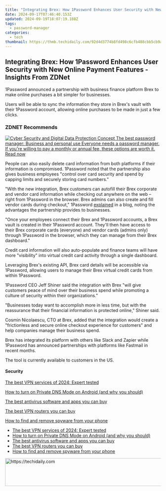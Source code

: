 ```yaml
---
title: "Integrating Brex: How 1Password Enhances User Security with New Online Payment Features - Insights From ZDNet"
date: 2024-09-17T07:46:40.153Z
updated: 2024-09-19T18:07:19.188Z
tags:
  - password-manager
categories:
  - tech
thumbnail: https://thmb.techidaily.com/92d4d3774b8fd498c6cfb488cbb5cb9a7cceb0aea3bc2d6cdbbe36e4703b4b56.jpg
---
```


## Integrating Brex: How 1Password Enhances User Security with New Online Payment Features - Insights From ZDNet

1Password announced a partnership with business finance platform Brex to make online purchases a bit simpler for businesses. 

Users will be able to sync the information they store in Brex's vault with their 1Password account, allowing online purchases to be made in just a few clicks. 

### **ZDNET** Recommends

[![Cyber Security and Digital Data Protection Concept](https://www.zdnet.com/a/img/resize/b984513c67ba4f8c0e132348960af5f4f0063327/2020/05/08/caa1687e-f4c5-463f-b479-789ccf6d5245/istock-1156386758.jpg?auto=webp&fit=crop&frame=1&height=238.5&width=459) The best password manager: Business and personal use Everyone needs a password manager. If you're willing to pay a monthly or annual fee, these options are worth it.  Read now](https://www.zdnet.com/article/best-password-manager/)

People can also easily delete card information from both platforms if their information is compromised. 1Password noted that the partnership also gives business employees "control over card security and spend by capping limits and securely storing card numbers."

"With the new integration, Brex customers can autofill their Brex corporate and vendor card information while checking out anywhere on the web – right from 1Password in the browser. Brex admins can also create and fill vendor cards during checkout," 1Password [explained](https://blog.1password.com/brex-1password/?utm%5Fmedium=partner-integration&utm%5Fsource=pressrelease&utm%5Fcampaign=Brex-1p) in a blog, noting the advantages the partnership provides to businesses.

"Once your employees connect their Brex and 1Password accounts, a Brex vault is created in their 1Password account. They'll then have access to their Brex corporate cards (everyone) and vendor cards (admins only) through 1Password in the browser, which they can manage from their Brex dashboard."

Credit card information will also auto-populate and finance teams will have more "visibility" into virtual credit card activity through a single dashboard.

Leveraging Brex's existing API, Brex card details will be accessible via 1Password, allowing users to manage their Brex virtual credit cards from within 1Password.

1Password CEO Jeff Shiner said the integration with Brex "will give customers peace of mind over their business spend while promoting a culture of security within their organizations."

"Businesses today want to accomplish more in less time, but with the reassurance that their financial information is protected online," Shiner said. 

Cosmin Nicolaescu, CTO at Brex, added that the integration would create a "frictionless and secure online checkout experience for customers" and help companies manage their business spend.

Brex has integrated its platform with others like Slack and Zapier while 1Password has announced partnerships with platforms like Fastmail in recent months. 

The tool is currently available to customers in the US. 

#### Security

[The best VPN services of 2024: Expert tested](https://www.zdnet.com/article/best-vpn/ "The best VPN services of 2024: Expert tested")

[How to turn on Private DNS Mode on Android (and why you should)](https://www.zdnet.com/article/how-to-turn-on-private-dns-mode-on-android-and-why-you-should/ "How to turn on Private DNS Mode on Android (and why you should)")

[The best antivirus software and apps you can buy](https://www.zdnet.com/article/best-antivirus/ "The best antivirus software and apps you can buy")

[The best VPN routers you can buy](https://www.zdnet.com/article/best-vpn-router/ "The best VPN routers you can buy")

[How to find and remove spyware from your phone](https://www.zdnet.com/article/how-to-find-and-remove-spyware-from-your-phone/ "How to find and remove spyware from your phone")

* [The best VPN services of 2024: Expert tested](https://www.zdnet.com/article/best-vpn/ "The best VPN services of 2024: Expert tested")
* [How to turn on Private DNS Mode on Android (and why you should)](https://www.zdnet.com/article/how-to-turn-on-private-dns-mode-on-android-and-why-you-should/ "How to turn on Private DNS Mode on Android (and why you should)")
* [The best antivirus software and apps you can buy](https://www.zdnet.com/article/best-antivirus/ "The best antivirus software and apps you can buy")
* [The best VPN routers you can buy](https://www.zdnet.com/article/best-vpn-router/ "The best VPN routers you can buy")
* [How to find and remove spyware from your phone](https://www.zdnet.com/article/how-to-find-and-remove-spyware-from-your-phone/ "How to find and remove spyware from your phone")

<ins class="adsbygoogle"
     style="display:block"
     data-ad-format="autorelaxed"
     data-ad-client="ca-pub-7571918770474297"
     data-ad-slot="1223367746"></ins>

<ins class="adsbygoogle"
     style="display:block"
     data-ad-client="ca-pub-7571918770474297"
     data-ad-slot="8358498916"
     data-ad-format="auto"
     data-full-width-responsive="true"></ins>



<!-- affiliate ads begin -->
<a href="https://aligracehair.sjv.io/c/5597632/1938682/19272" target="_top" id="1938682">
  <img src="//a.impactradius-go.com/display-ad/19272-1938682" border="0" alt="https://techidaily.com" width="728" height="90"/>
</a>
<img height="0" width="0" src="https://aligracehair.sjv.io/i/5597632/1938682/19272" style="position:absolute;visibility:hidden;" border="0" />
<!-- affiliate ads end -->

